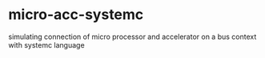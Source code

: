 # micro-acc-systemc
simulating connection of micro processor and accelerator on a bus context with systemc language 
